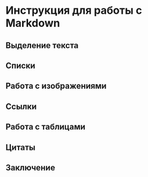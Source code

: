 # Инструкция для работы с Markdown

## Выделение текста

## Cписки

## Работа с изображениями

## Cсылки

## Работа с таблицами

## Цитаты

## Заключение